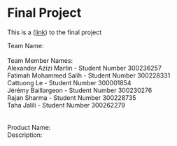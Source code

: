# Final Project
This is a ([link](https://uoseg23.github.io/final-project/)) to the final project

Team Name:<br/>
<br/>
Team Member Names:<br/>
Alexander Azizi Martin - Student Number 300236257 <br/>
Fatimah Mohammed Salih - Student Number 300228331 <br/>
Cattuong Le - Student Number 300001854  <br/>
Jérémy Baillargeon - Student Number 300230276 <br/>
Rajan Sharma - Student Number 300228735 <br/>
Taha Jalili - Student Number 300262279 <br/>
<br/>
<br/>
Product Name:
<br/>
Description:<br/>
